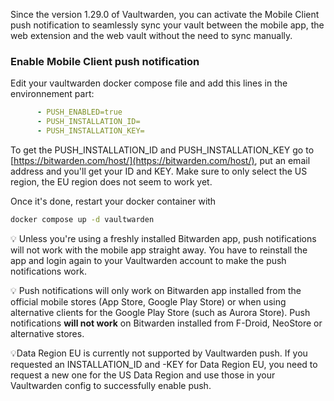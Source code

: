 Since the version 1.29.0 of Vaultwarden, you can activate the Mobile Client push notification to seamlessly sync your vault between the mobile app, the web extension and the web vault without the need to sync manually.

### Enable Mobile Client push notification

Edit your  vaultwarden docker compose file and add this lines in the environnement part:
```yaml
      - PUSH_ENABLED=true
      - PUSH_INSTALLATION_ID=
      - PUSH_INSTALLATION_KEY=
```

To get the PUSH_INSTALLATION_ID and PUSH_INSTALLATION_KEY go to [https://bitwarden.com/host/](https://bitwarden.com/host/), put an email address and you'll get your ID and KEY. Make sure to only select the US region, the EU region does not seem to work yet.

Once it's done, restart your docker container with

```bash 
docker compose up -d vaultwarden
```

💡 Unless you're using a freshly installed Bitwarden app, push notifications will not work with the mobile app straight away. You have to reinstall the app and login again to your Vaultwarden account to make the push notifications work.

💡 Push notifications will only work on Bitwarden app installed from the official mobile stores (App Store, Google Play Store) or when using alternative clients for the Google Play Store (such as Aurora Store). Push notifications **will not work** on Bitwarden installed from F-Droid, NeoStore or alternative stores.

💡Data Region EU is currently not supported by Vaultwarden push. If you requested an INSTALLATION_ID and -KEY for Data Region EU, you need to request a new one for the US Data Region and use those in your Vaultwarden config to successfully enable push. 